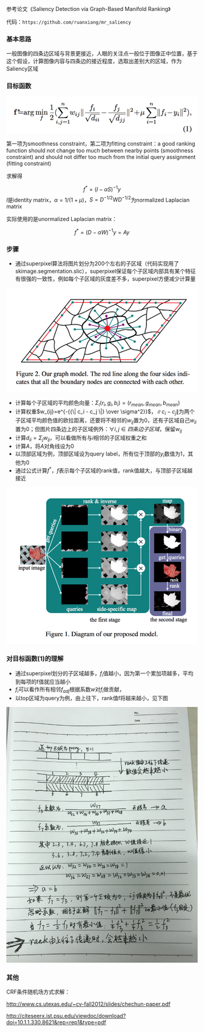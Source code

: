 参考论文《Saliency Detection via Graph-Based Manifold Ranking》

代码：`https://github.com/ruanxiang/mr_saliency`

### 基本思路

一般图像的四条边区域与背景更接近，人眼的关注点一般位于图像正中位置，基于这个假设，计算图像内容与四条边的接近程度，选取出差别大的区域，作为Saliency区域

### 目标函数

<img src="img/Saliency_Detection_formula.png" />

第一项为smoothness constraint，第二项为fitting constraint：a good ranking function should not change too much between nearby points (smoothness constraint) and should not differ too much from the initial query assignment (fitting constraint)

求解得

$$
f^* = (I-\alpha S)^{-1}y
$$
$I$是identity matrix，$\alpha=1/(1+\mu)$，$S=D^{-1/2}WD^{-1/2}$为normalized Laplacian matrix

实际使用的是unormalized Laplacian matrix：

$$
f^* = (D-\alpha W)^{-1}y = Ay
$$

### 步骤

* 通过superpixel算法将图片划分为200个左右的子区域（代码实现用了skimage.segmentation.slic），superpixel保证每个子区域内部具有某个特征有很强的一致性，例如每个子区域的灰度差不多，superpixel方便减少计算量

<img src="img/Saliency_Detection_graph.png" />

* 计算每个子区域的平均颜色向量：$\Sigma_i (r_i,g_i,b_i) = (r_{mean},g_{mean},b_{mean})$
* 计算权重$w_{ij}=e^{-{{\| c_i - c_j \|} \over \sigma^2}}$，$\|c_i-c_j\|$为两个子区域平均颜色值的欧拉距离，还要将不相邻的$w_{ij}$置为0，还有子区域自己$w_{ii}$置为0；但图片四条边上的子区域例外：$\forall i,j \in 四条边子区域$，保留$w_{ij}$
* 计算$d_{ii}=\Sigma_j w_{ij}$，可以看做所有与$i$相邻的子区域权重之和
* 计算$A$，将$A$对角线设为0
* 以顶部区域为例，顶部区域设为query label，所有位于顶部的$y_i$数值为1，其他为0
* 通过公式计算$f^*$，$f$表示每个子区域的rank值，rank值越大，与顶部子区域越接近

<img src="img/Saliency_Detection_stages.png" />


### 对目标函数(1)的理解

* 通过superpixel划分的子区域越多，$f_i$值越小，因为第一个累加项越多，平均到每项的f值就应当越小
* $f_i$可以看作所有相邻$f_{adj}$根据系数$w$对$f_i$做贡献，
* 以top区域为query为例，由上往下，rank值f将越来越小，见下图

<img src="img/Saliency_Detection_description.jpg" />

### 其他

CRF条件随机场方式求解：

http://www.cs.utexas.edu/~cv-fall2012/slides/chechun-paper.pdf

http://citeseerx.ist.psu.edu/viewdoc/download?doi=10.1.1.330.8621&rep=rep1&type=pdf 


